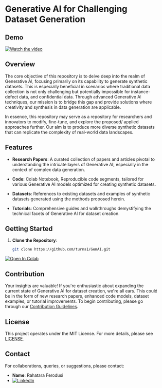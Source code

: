 # Generative AI for Challenging Dataset Generation

## Demo
[![Watch the video](https://www.iconpacks.net/icons/1/free-video-icon-818-thumb.png)]([https://drive.google.com/file/d/1uNZQKcPF3lPyiB954-Il_MnQ0ytqEuQk/view?usp=sharing](https://drive.google.com/file/d/1jGYD4p1r15XzKr8p2RDUvdM6O_4GOxA4/view?usp=sharing))


## Overview

The core objective of this repository is to delve deep into the realm of Generative AI, focusing primarily on its capability to generate synthetic datasets. This is especially beneficial in scenarios where traditional data collection is not only challenging but potentially impossible for instance- defect data, and confidential data. Through advanced Generative AI techniques, our mission is to bridge this gap and provide solutions where creativity and synthesis in data generation are applicable.

In essence, this repository may serve as a repository for researchers and innovators to modify, fine-tune, and explore the proposed/ applied approaches further. Our aim is to produce more diverse synthetic datasets that can replicate the complexity of real-world data landscapes.



## Features

- **Research Papers**: A curated collection of papers and articles pivotal to understanding the intricate layers of Generative AI, especially in the context of complex data generation.
  
- **Code**: Colab Notebook, Reproducible code segments, tailored for various Generative AI models optimized for creating synthetic datasets.
  
- **Datasets**: References to existing datasets and examples of synthetic datasets generated using the methods proposed herein.
  
- **Tutorials**: Comprehensive guides and walkthroughs demystifying the technical facets of Generative AI for dataset creation.

## Getting Started

1. **Clone the Repository**:  
   ```bash
   git clone https://github.com/turna1/GenAI.git
   
[![Open In Colab](https://colab.research.google.com/assets/colab-badge.svg)](https://colab.research.google.com/drive/1e1ngmVpe8Gx5TfGQ71HYbtyLrULxAcFX?usp=sharing)

## Contribution

Your insights are valuable! If you're enthusiastic about expanding the current state of Generative AI for dataset creation, we're all ears. This could be in the form of new research papers, enhanced code models, dataset examples, or tutorial improvements. To begin contributing, please go through our [Contribution Guidelines](CONTRIBUTING.md).

## License

This project operates under the MIT License. For more details, please see [LICENSE](LICENSE).

## Contact

For collaborations, queries, or suggestions, please contact:

- **Name**: Rahatara Ferodusi
- [![LinkedIn](https://img.shields.io/badge/LinkedIn-Profile-blue)](https://www.linkedin.com/in/rahatara-ferdousi-764405118/)





